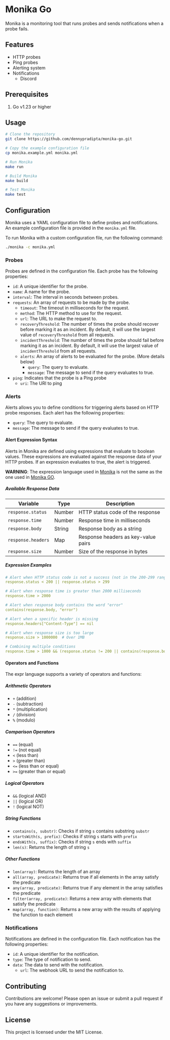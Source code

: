 # Monika Go

Monika is a monitoring tool that runs probes and sends notifications when a probe fails.

## Features

- HTTP probes
- Ping probes
- Alerting system
- Notifications
  - Discord

## Prerequisites

1. Go v1.23 or higher

## Usage

```bash
# Clone the repository
git clone https://github.com/dennypradipta/monika-go.git

# Copy the example configuration file
cp monika.example.yml monika.yml

# Run Monika
make run

# Build Monika
make build

# Test Monika
make test
```

## Configuration

Monika uses a YAML configuration file to define probes and notifications. An example configuration file is provided in the `monika.yml` file.

To run Monika with a custom configuration file, run the following command:

```bash
./monika -c monika.yml
```

### Probes

Probes are defined in the configuration file. Each probe has the following properties:

- `id`: A unique identifier for the probe.
- `name`: A name for the probe.
- `interval`: The interval in seconds between probes.
- `requests`: An array of requests to be made by the probe.
  - `timeout`: The timeout in milliseconds for the request.
  - `method`: The HTTP method to use for the request.
  - `url`: The URL to make the request to.
  - `recoveryThreshold`: The number of times the probe should recover before marking it as an incident. By default, it will use the largest value of `recoveryThreshold` from all requests.
  - `incidentThreshold`: The number of times the probe should fail before marking it as an incident. By default, it will use the largest value of `incidentThreshold` from all requests.
  - `alerts`: An array of alerts to be evaluated for the probe. (More details below)
    - `query`: The query to evaluate.
    - `message`: The message to send if the query evaluates to true.
- `ping`: Indicates that the probe is a Ping probe
  - `uri`: The URI to ping

### Alerts

Alerts allows you to define conditions for triggering alerts based on HTTP probe responses. Each alert has the following properties:

- `query`: The query to evaluate.
- `message`: The message to send if the query evaluates to true.

#### Alert Expression Syntax

Alerts in Monika are defined using expressions that evaluate to boolean values. These expressions are evaluated against the response data of your HTTP probes. If an expression evaluates to true, the alert is triggered.

**WARNING**: The expression language used in [Monika](https://github.com/hyperjumptech/monika) is not the same as the one used in [Monika GO](https://github.com/hyperjumptech/monika-go).

##### Available Response Data

| Variable           | Type   | Description                         |
| ------------------ | ------ | ----------------------------------- |
| `response.status`  | Number | HTTP status code of the response    |
| `response.time`    | Number | Response time in milliseconds       |
| `response.body`    | String | Response body as a string           |
| `response.headers` | Map    | Response headers as key-value pairs |
| `response.size`    | Number | Size of the response in bytes       |

##### Expression Examples

```yaml
# Alert when HTTP status code is not a success (not in the 200-299 range)
response.status < 200 || response.status > 299

# Alert when response time is greater than 2000 milliseconds
response.time > 2000

# Alert when response body contains the word "error"
contains(response.body, "error")

# Alert when a specific header is missing
response.headers["Content-Type"] == nil

# Alert when response size is too large
response.size > 1000000  # Over 1MB

# Combining multiple conditions
response.time > 1000 && (response.status != 200 || contains(response.body, "error"))
```

#### Operators and Functions

The expr language supports a variety of operators and functions:

##### Arithmetic Operators

- `+` (addition)
- `-` (subtraction)
- `*` (multiplication)
- `/` (division)
- `%` (modulo)

##### Comparison Operators

- `==` (equal)
- `!=` (not equal)
- `<` (less than)
- `>` (greater than)
- `<=` (less than or equal)
- `>=` (greater than or equal)

##### Logical Operators

- `&&` (logical AND)
- `||` (logical OR)
- `!` (logical NOT)

##### String Functions

- `contains(s, substr)`: Checks if string `s` contains substring `substr`
- `startsWith(s, prefix)`: Checks if string `s` starts with `prefix`
- `endsWith(s, suffix)`: Checks if string `s` ends with `suffix`
- `len(s)`: Returns the length of string `s`

##### Other Functions

- `len(array)`: Returns the length of an array
- `all(array, predicate)`: Returns true if all elements in the array satisfy the predicate
- `any(array, predicate)`: Returns true if any element in the array satisfies the predicate
- `filter(array, predicate)`: Returns a new array with elements that satisfy the predicate
- `map(array, function)`: Returns a new array with the results of applying the function to each element

### Notifications

Notifications are defined in the configuration file. Each notification has the following properties:

- `id`: A unique identifier for the notification.
- `type`: The type of notification to send.
- `data`: The data to send with the notification.
  - `url`: The webhook URL to send the notification to.

## Contributing

Contributions are welcome! Please open an issue or submit a pull request if you have any suggestions or improvements.

## License

This project is licensed under the MIT License.
